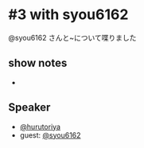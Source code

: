 # #3 with syou6162

@syou6162 さんと~について喋りました

## show notes

- 

## Speaker

- [@hurutoriya](https://twitter.com/hurutoriya)
- guest: [@syou6162](https://twitter.com/syou6162)
